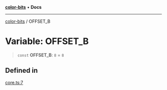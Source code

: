 [**color-bits**](../README.md) • **Docs**

***

[color-bits](../README.md) / OFFSET\_B

# Variable: OFFSET\_B

> `const` **OFFSET\_B**: `8` = `8`

## Defined in

[core.ts:7](https://github.com/romgrk/color-bits/blob/fe184912ae718a47d92a2c4c68ad2db37ba77f3a/src/core.ts#L7)
